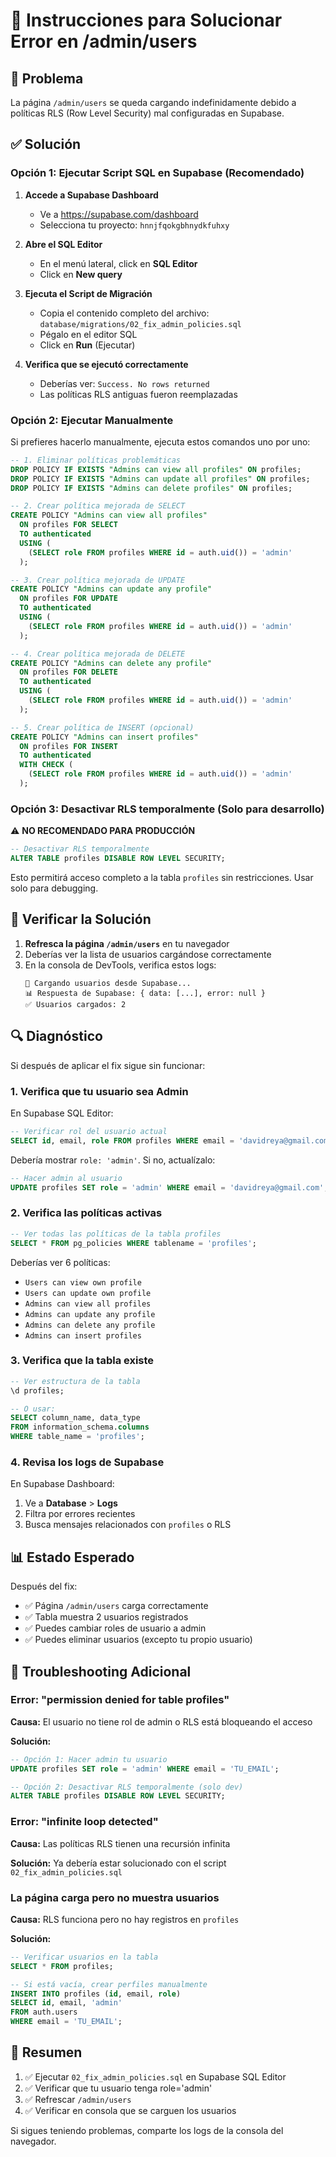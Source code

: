 # 🔧 Instrucciones para Solucionar Error en /admin/users

## 🔴 Problema
La página `/admin/users` se queda cargando indefinidamente debido a políticas RLS (Row Level Security) mal configuradas en Supabase.

## ✅ Solución

### Opción 1: Ejecutar Script SQL en Supabase (Recomendado)

1. **Accede a Supabase Dashboard**
   - Ve a https://supabase.com/dashboard
   - Selecciona tu proyecto: `hnnjfqokgbhnydkfuhxy`

2. **Abre el SQL Editor**
   - En el menú lateral, click en **SQL Editor**
   - Click en **New query**

3. **Ejecuta el Script de Migración**
   - Copia el contenido completo del archivo: `database/migrations/02_fix_admin_policies.sql`
   - Pégalo en el editor SQL
   - Click en **Run** (Ejecutar)

4. **Verifica que se ejecutó correctamente**
   - Deberías ver: `Success. No rows returned`
   - Las políticas RLS antiguas fueron reemplazadas

### Opción 2: Ejecutar Manualmente

Si prefieres hacerlo manualmente, ejecuta estos comandos uno por uno:

```sql
-- 1. Eliminar políticas problemáticas
DROP POLICY IF EXISTS "Admins can view all profiles" ON profiles;
DROP POLICY IF EXISTS "Admins can update all profiles" ON profiles;
DROP POLICY IF EXISTS "Admins can delete profiles" ON profiles;

-- 2. Crear política mejorada de SELECT
CREATE POLICY "Admins can view all profiles"
  ON profiles FOR SELECT
  TO authenticated
  USING (
    (SELECT role FROM profiles WHERE id = auth.uid()) = 'admin'
  );

-- 3. Crear política mejorada de UPDATE
CREATE POLICY "Admins can update any profile"
  ON profiles FOR UPDATE
  TO authenticated
  USING (
    (SELECT role FROM profiles WHERE id = auth.uid()) = 'admin'
  );

-- 4. Crear política mejorada de DELETE
CREATE POLICY "Admins can delete any profile"
  ON profiles FOR DELETE
  TO authenticated
  USING (
    (SELECT role FROM profiles WHERE id = auth.uid()) = 'admin'
  );

-- 5. Crear política de INSERT (opcional)
CREATE POLICY "Admins can insert profiles"
  ON profiles FOR INSERT
  TO authenticated
  WITH CHECK (
    (SELECT role FROM profiles WHERE id = auth.uid()) = 'admin'
  );
```

### Opción 3: Desactivar RLS temporalmente (Solo para desarrollo)

⚠️ **NO RECOMENDADO PARA PRODUCCIÓN**

```sql
-- Desactivar RLS temporalmente
ALTER TABLE profiles DISABLE ROW LEVEL SECURITY;
```

Esto permitirá acceso completo a la tabla `profiles` sin restricciones. Usar solo para debugging.

## 🧪 Verificar la Solución

1. **Refresca la página `/admin/users`** en tu navegador
2. Deberías ver la lista de usuarios cargándose correctamente
3. En la consola de DevTools, verifica estos logs:
   ```
   🔄 Cargando usuarios desde Supabase...
   📊 Respuesta de Supabase: { data: [...], error: null }
   ✅ Usuarios cargados: 2
   ```

## 🔍 Diagnóstico

Si después de aplicar el fix sigue sin funcionar:

### 1. Verifica que tu usuario sea Admin

En Supabase SQL Editor:

```sql
-- Verificar rol del usuario actual
SELECT id, email, role FROM profiles WHERE email = 'davidreya@gmail.com';
```

Debería mostrar `role: 'admin'`. Si no, actualízalo:

```sql
-- Hacer admin al usuario
UPDATE profiles SET role = 'admin' WHERE email = 'davidreya@gmail.com';
```

### 2. Verifica las políticas activas

```sql
-- Ver todas las políticas de la tabla profiles
SELECT * FROM pg_policies WHERE tablename = 'profiles';
```

Deberías ver 6 políticas:
- `Users can view own profile`
- `Users can update own profile`
- `Admins can view all profiles`
- `Admins can update any profile`
- `Admins can delete any profile`
- `Admins can insert profiles`

### 3. Verifica que la tabla existe

```sql
-- Ver estructura de la tabla
\d profiles;

-- O usar:
SELECT column_name, data_type
FROM information_schema.columns
WHERE table_name = 'profiles';
```

### 4. Revisa los logs de Supabase

En Supabase Dashboard:
1. Ve a **Database** > **Logs**
2. Filtra por errores recientes
3. Busca mensajes relacionados con `profiles` o RLS

## 📊 Estado Esperado

Después del fix:
- ✅ Página `/admin/users` carga correctamente
- ✅ Tabla muestra 2 usuarios registrados
- ✅ Puedes cambiar roles de usuario a admin
- ✅ Puedes eliminar usuarios (excepto tu propio usuario)

## 🐛 Troubleshooting Adicional

### Error: "permission denied for table profiles"

**Causa:** El usuario no tiene rol de admin o RLS está bloqueando el acceso

**Solución:**
```sql
-- Opción 1: Hacer admin tu usuario
UPDATE profiles SET role = 'admin' WHERE email = 'TU_EMAIL';

-- Opción 2: Desactivar RLS temporalmente (solo dev)
ALTER TABLE profiles DISABLE ROW LEVEL SECURITY;
```

### Error: "infinite loop detected"

**Causa:** Las políticas RLS tienen una recursión infinita

**Solución:** Ya debería estar solucionado con el script `02_fix_admin_policies.sql`

### La página carga pero no muestra usuarios

**Causa:** RLS funciona pero no hay registros en `profiles`

**Solución:**
```sql
-- Verificar usuarios en la tabla
SELECT * FROM profiles;

-- Si está vacía, crear perfiles manualmente
INSERT INTO profiles (id, email, role)
SELECT id, email, 'admin'
FROM auth.users
WHERE email = 'TU_EMAIL';
```

## 🎯 Resumen

1. ✅ Ejecutar `02_fix_admin_policies.sql` en Supabase SQL Editor
2. ✅ Verificar que tu usuario tenga role='admin'
3. ✅ Refrescar `/admin/users`
4. ✅ Verificar en consola que se carguen los usuarios

Si sigues teniendo problemas, comparte los logs de la consola del navegador.
